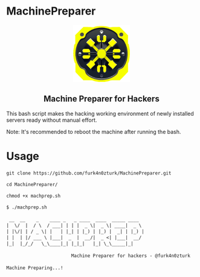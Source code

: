 # MachinePreparer

<p align="center"> <img width="150" src="img/logo.png" alt="Brand logo">
</p>
<h2 align="center"> Machine Preparer for Hackers</h2>

This bash script makes the hacking working environment of newly installed servers ready without manual effort.

Note: It's recommended to reboot the machine after running the bash.

# Usage

```
git clone https://github.com/furk4n0zturk/MachinePreparer.git
```
```
cd MachinePreparer/
```
```
chmod +x machprep.sh
```
```
$ ./machprep.sh

 __  __    _    ____ _   _ ____  ____  _____ ____
|  \/  |  / \  / ___| | | |  _ \|  _ \| ____|  _ \
| |\/| | / _ \| |   | |_| | |_) | |_) |  _| | |_) |
| |  | |/ ___ \ |___|  _  |  __/|  _ <| |___|  __/
|_|  |_/_/   \_\____|_| |_|_|   |_| \_\_____|_|

                        Machine Preparer for hackers - @furk4n0zturk

Machine Preparing...!

```
